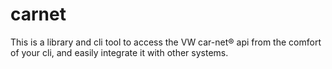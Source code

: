 # carnet
This is a library and cli tool to access the VW car-net® api from the comfort of your cli, and easily integrate it with other systems.

